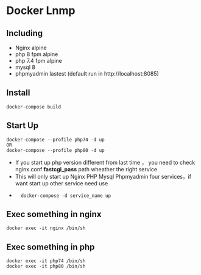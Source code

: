 # Docker Lnmp

## Including
* Nginx alpine
* php 8 fpm alpine
* php 7.4 fpm alpine
* mysql 8
* phpmyadmin lastest (default run in http://localhost:8085)

## Install
```
docker-compose build
```
## Start Up
```
docker-compose --profile php74 -d up
OR
docker-compose --profile php80 -d up
```
- If you start up php version different from last time ， you need to check nginx.conf <strong>fastcgi_pass</strong> path wheather the right service
- This will only start up Nginx PHP Mysql Phpmyadmin four services，if want start up other service need use
- ```
    docker-compose -d service_name up
    ```

## Exec something in nginx
```
docker exec -it nginx /bin/sh
```

## Exec something in php
```
docker exec -it php74 /bin/sh
docker exec -it php80 /bin/sh
```